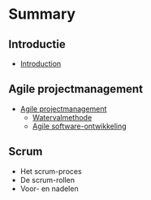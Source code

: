 # Summary

## Introductie

* [Introduction](/README.md)

## Agile projectmanagement

* [Agile projectmanagement](/agile-projectmanagement.md)
  * [Watervalmethode](/watervalmethode.md)
  * [Agile software-ontwikkeling](agile-software-ontwikkeling.md)

## Scrum

* Het scrum-proces
* De scrum-rollen
* Voor- en nadelen


